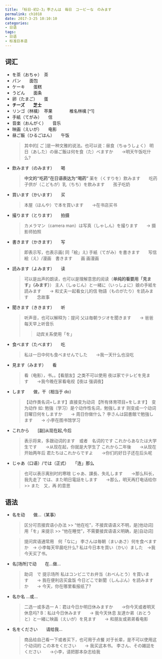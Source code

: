 ```yaml
---
title: 「标日·初2-3」李さんは　毎日　コービーな　のみます
permalink: ch1018
date: 2017-3-25 10:10:10
categories:
- 日语
tags:
- 日语
- 标准日本语 
---
```

## 词汇
- を茶（おちゃ）　茶　
- パン　　面包
- ケーキ　　蛋糕
- うどん　　面条
- 卵（たまご）　　蛋
- **チーズ　　芝士**
- リンゴ（林檎）　苹果　　　　椎名林檎 [^1]
- 手紙（てがみ）　　信
- 音楽（おんがく）　　音乐
- 映画（えいが）　　电影
- 昼ご飯（ひるごはん）　　午饭
	> 其中的[ ご ]是一种文雅的说法。也可以说：昼食（ちゅうしょく）
	> 明日（あした）の昼ご飯は何を食（た）べますか　　->明天午饭吃什么?
- 飲みます（のみます）　　喝
	> **中文的“吃药”在日语表达为“喝药”**
	> 薬を（くすりを）飲みます　　吃药
	> 子供が（こどもが）乳（ちち）を飲みます　　孩子吃奶
- 買います（かいます）　　买
	> 本屋（ほんや）で本を買います　　->在书店买书
- 撮ります（とります）　　拍摄
	> カメラマン（camera man）は写真（しゃしん）を撮ります　　-> 摄影师拍照
- 書きます（かきます）　　写
	> 即表示写，也表示画( 同「絵」え)
	> 手紙（てがみ）を書きます　　写信
	> 絵（え）/漫画　書きます　　画 画漫画
- 読みます（よみます）　　读
	> 可以是出声的朗读，也可以是理解意思的阅读（**单纯的看要用「見ます」（みます）**）
	> 主人（しゅじん）と一緒に（いっしょに）娘の手紙を読みます　　-> 和丈夫一起看女儿的信
	> 物語（ものがたり）を読みます　　念故事
- 聞きます（ききます）　　听
	> 听声音，也可以解释为：提问
	> 父は毎朝ラジオを聞きます　　-> 爸爸每天早上听音乐
	 >>动宾关系使用「を」
- 食べます（たべます）　　吃
	> 私は一日中何も食べませんでした　　->我一天什么也没吃
- 見ます（みます）　　看
	> 看（电影），书。。【看朋友】之类不可以使用
	> 夜は家でテレビを見ます　　->我今晚在家看电视【夜は	强调夜】
- します　　做，干（相当于 do）
	> 【动作类名词+します】直接变为动词
	> 【所有体育项目+をします】　变为动作
	> 如: 勉強（学习）是个动作性名词，勉強します 则变成一个动词
	> 日曜日何をしますか　　-> 周日你做什么？
	> 李さんは図書館で勉強します　　-> 小李在图书馆学习
- これから　　[副]从现在起,今后
	> 表示将来，多跟动词的ます　或者　名词的です
	> これからあなたは大学生です　　->从现在起，你就是大学生了
	> これから二年後　　->从现在开始两年后
	> 君たちはこれからですよ　　->你们的好日子还在后头呢
- じゃあ（口语）/では（正式）　　「连」那么
	> 也可以表示离别时的寒暄
	> じゃあ、課長、失礼します　　->那么科长，我先走了
	> では、また明日電話をします　　->那么，明天再打电话给你
		>> また　又，再 的意思

## 语法
- 名を动　　做...（某事）
	> 区分可否接宾语小办法
		>> “他在吃”，不接宾语语义不明，是[他动词]用「を」来提示
		>> “他在睡觉”，不需要接宾语语义明确，是[自动词]

	> 提问宾语通常用　何「なに」
	> 李さんは毎朝（まいあさ）何を食べますか　-> 小李每天早晨吃什么?
	> 私は今日本を買い（かい）ました　->我今天买了书。
- 名[场所]で动　　在...做...
	> 助词　で 提示场所
	> 私はコンビニでお弁当（おべんとう）を買います　　-> 我在便利店买盒饭
	> 今日どこで新聞（しんぶん）を読みますか　　-> 今天，你在哪里看报纸了?
- 名か名  ...或...
	> 二选一或多选一
	> A：君は今日か明日休みますか　　->你今天或者明天休息吗?
	> B：私は今日休みます　　-> 我今天休息
	> 友達か弟（おとうと）と一緒に映画（えいが）を見ます　　-> 和朋友或弟弟看电影
- 名をください　　请给我...
	> 商品给自己看一下或者买下，也可用于点餐
	> 对于长辈，是不可以使用这个动词的
	> この本をください　　-> 我买这本书。
	> 李さん、その雑誌をください　　->小李，请把那本杂志给我